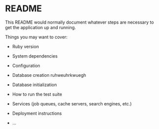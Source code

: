 # README

This README would normally document whatever steps are necessary to get the
application up and running.

Things you may want to cover:

* Ruby version

* System dependencies

* Configuration

* Database creation
ruhweuhrkwuegh





* Database initialization

* How to run the test suite

* Services (job queues, cache servers, search engines, etc.)

* Deployment instructions

* ...
